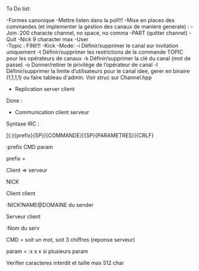 To Do list:

-Formes canonique
-Mettre listen dans la poll!!!
-Mise en places des commandes (et implementer la gestion des canaux de maniere generale)
      : -Join :200 characte channel, no space, no comma
        -PART (quitter channel)
        -Quit
        -Nick   9 character max
        -User  
        -Topic : FINI!!!
        -Kick
        -Mode: 
			-i Définir/supprimer le canal sur invitation uniquement
			-t Définir/supprimer les restrictions de la commande TOPIC pour les opérateurs de canaux
			-k Définir/supprimer la clé du canal (mot de passe)
			-o Donner/retirer le privilège de l’opérateur de canal
			-l Définir/supprimer la limite d’utilisateurs pour le canal
			idee, gerer en binaire (1,1,1,1) ou faire tableau d'admin. Voir struc sur Channel.hpp

- Replication server client

Done :

- Communication client serveur


Syntaxe IRC :

[{:}{prefix}{SP}]{COMMANDE}[{SP}{PARAMETRES}]{CRLF}

:prefix CMD param


 prefix = 

 Client => serveur

NICK

Client client

  :NICK!NAME@DOMAINE du sender

Serveur client

  :Nom du serv


CMD = soit un mot, soit 3 chiffres (reponse serveur)


param = :x x x si plusieurs param


Verifier caracteres interdit et taille max 512 char
